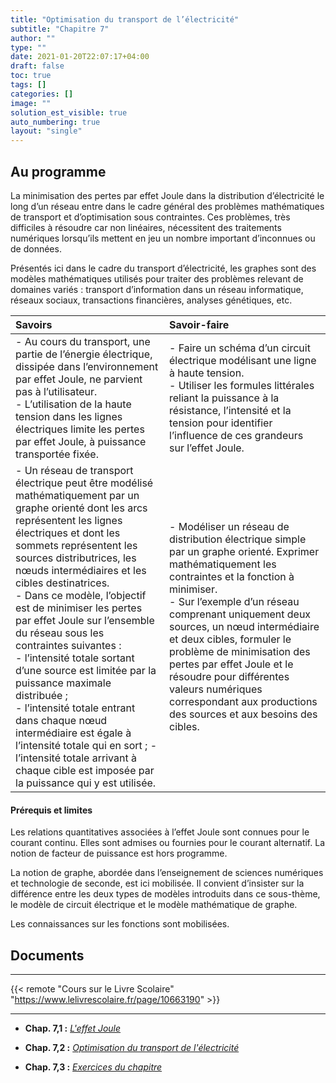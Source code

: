 ```yaml
---
title: "Optimisation du transport de l’électricité"
subtitle: "Chapitre 7"
author: ""
type: ""
date: 2021-01-20T22:07:17+04:00
draft: false
toc: true
tags: []
categories: []
image: ""
solution_est_visible: true
auto_numbering: true
layout: "single"
---
```


## Au programme

La minimisation des pertes par effet Joule dans la distribution d’électricité le long d’un réseau entre dans le cadre général des problèmes mathématiques de transport et d’optimisation sous contraintes. Ces problèmes, très difficiles à résoudre car non linéaires, nécessitent des traitements numériques lorsqu’ils mettent en jeu un nombre important d’inconnues ou de données.

Présentés ici dans le cadre du transport d’électricité, les graphes sont des modèles mathématiques utilisés pour traiter des problèmes relevant de domaines variés : transport d’information dans un réseau informatique, réseaux sociaux, transactions financières, analyses génétiques, etc.

| **Savoirs** | **Savoir-faire** |
|:---------|:---------|
|- Au cours du transport, une partie de l’énergie électrique, dissipée dans l’environnement par effet Joule, ne parvient pas à l’utilisateur.<br />- L’utilisation de la haute tension dans les lignes électriques limite les pertes par effet Joule, à puissance transportée fixée. | - Faire un schéma d’un circuit électrique modélisant une ligne à haute tension.<br />- Utiliser les formules littérales reliant la puissance à la résistance, l’intensité et la tension pour identifier l’influence de ces grandeurs sur l’effet Joule. |
|- Un réseau de transport électrique peut être modélisé mathématiquement par un graphe orienté dont les arcs représentent les lignes électriques et dont les sommets représentent les sources distributrices, les nœuds intermédiaires et les cibles destinatrices.<br />- Dans ce modèle, l’objectif est de minimiser les pertes par effet Joule sur l’ensemble du réseau sous les contraintes suivantes :<br />- l’intensité totale sortant d’une source est limitée par la puissance maximale distribuée ;<br />- l’intensité totale entrant dans chaque nœud intermédiaire est égale à l’intensité totale qui en sort ; - l’intensité totale arrivant à chaque cible est imposée par la puissance qui y est utilisée. | - Modéliser un réseau de distribution électrique simple par un graphe orienté. Exprimer mathématiquement les contraintes et la fonction à minimiser.<br />- Sur l’exemple d’un réseau comprenant uniquement deux sources, un nœud intermédiaire et deux cibles, formuler le problème de minimisation des pertes par effet Joule et le résoudre pour différentes valeurs numériques correspondant aux productions des sources et aux besoins des cibles. |

#### Prérequis et limites

Les relations quantitatives associées à l’effet Joule sont connues pour le courant continu. Elles sont admises ou fournies pour le courant alternatif. La notion de facteur de puissance est hors programme.

La notion de graphe, abordée dans l’enseignement de sciences numériques et technologie de seconde, est ici mobilisée. Il convient d’insister sur la différence entre les deux types de modèles introduits dans ce sous-thème, le modèle de circuit électrique et le modèle mathématique de graphe.

Les connaissances sur les fonctions sont mobilisées.

## Documents

----

{{< remote "Cours sur le Livre Scolaire" "https://www.lelivrescolaire.fr/page/10663190" >}}

----

- **Chap. 7,1 :** [*L'effet Joule*](1-effet-joule)

- **Chap. 7,2 :** [*Optimisation du transport de l'électricité*](2-optimisation-transport-electricite)

- **Chap. 7,3 :** [*Exercices du chapitre*](3-exercices)
